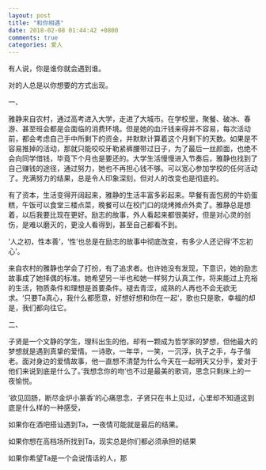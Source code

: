 ```yaml
---
layout: post
title: "和你相遇"
date: 2018-02-08 01:44:42 +0800
comments: true
categories: 爱人
---
```


有人说，你是谁你就会遇到谁。

对的人总是以你想要的方式出现。

一、

雅静来自农村，通过高考进入大学，走进了大城市。在学校里，聚餐、破冰、春游、甚至班会都是会面临的消费环境。但是她的血汗钱来得并不容易，每次活动前，都会考虑自己手中所剩下的资金，并默默计算着这个月剩下的天数。如果是不容易推掉的活动，那就只能咬咬牙勒紧裤腰带过日子，为了最后一丝颜面，也绝不会向同学借钱，毕竟下个月也是要还的。大学生活慢慢进入节奏后，雅静也找到了自己赚钱的途径，通过努力，她也不再担心钱不够。可以宽心参加学校的任何活动了。充满努力的结果，总是令人印象深刻，但对人的改变也是彻底的。

有了资本，生活变得开阔起来，雅静的生活丰富多彩起来。早餐有面包房的牛奶蛋糕，午饭可以食堂三楼点菜，晚餐可以在校门口的烧烤摊点外卖了。雅静总是想着，以后我要比现在更好。励志的故事，外人看起来都很美好，但是对心灵的创伤，是难以磨灭的，更没人看得到，甚至自己都看不到。

‘人之初，性本善’，‘性’也总是在励志的故事中彻底改变，有多少人还记得‘不忘初心’。

来自农村的雅静也学会了打扮，有了追求者。也许她没有发现，下意识，她的励志故事成了她择偶的标准。她希望另一半也和她一样努力认真工作，将来能过上充裕的生活，物质条件和理想是首要条件。褪去青涩，成熟的人再也不会无欲无求。‘只要Ta真心，我什么都愿意，好想好想和你在一起‘，歌也只是歌，幸福的却是，我们都向往它。

二、

子贤是一个文静的学生，理科出生的他，却有一颗成为哲学家的梦想，但他最大的梦想就是遇到真挚的爱情。一诗歌，一年华，一笑，一沉浮，执子之手，与子偕老。面对身边的爱情故事，他一直想不清楚为什么今天在一起明天又分手，爱对于他们来说到底是什么了。’我想念你的吻‘也不过是最美的歌词，思念只剩床上的一夜愉悦。

‘欲见回肠，断尽金炉小篆香’的心痛思念，子贤只在书上见过，心里却不知道这到底是什么样的一种感受，

如果你在酒吧搭讪遇到Ta，一夜情可能就是最后的结果。

如果你想在高档场所找到Ta，现实总是你们都必须承担的结果

如果你希望Ta是一个会说情话的人，那
